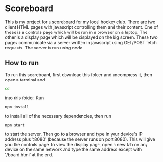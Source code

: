 # Scoreboard

This is my project for a scoreboard for my local hockey club.
There are two client HTML pages with javascript controlling them and their content.
One of these is a controls page which will be run in a browser on a laptop.
The other is a display page which will be displayed on the big screen.
These two pages communicate via a server written in javascript using GET/POST fetch requests.
The server is run using node.

## How to run

To run this scoreboard, first download this folder and uncompress it, then open a terminal and
``` bash
cd
```
into this folder.
Run
``` bash
npm install
```
to install all of the necessary dependencies, then run
``` bash
npm start
```
to start the server. Then go to a browser and type in your device's IP address plus ':8080' (because the server runs on port 8080).
This will give you the controls page, to view the display page, open a new tab on any device on the same network and type the same address except with '/board.html' at the end.
